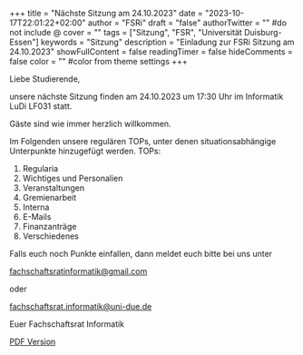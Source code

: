 +++
title = "Nächste Sitzung am 24.10.2023"
date = "2023-10-17T22:01:22+02:00"
author = "FSRi"
draft = "false"
authorTwitter = "" #do not include @
cover = ""
tags = ["Sitzung", "FSR", "Universität Duisburg-Essen"]
keywords = "Sitzung"
description = "Einladung zur FSRi Sitzung am 24.10.2023"
showFullContent = false
readingTimer = false
hideComments = false
color = "" #color from theme settings
+++

Liebe Studierende,

unsere nächste Sitzung finden am 24.10.2023 um 17:30 Uhr im Informatik LuDi LF031 statt.

Gäste sind wie immer herzlich willkommen.

Im Folgenden unsere regulären TOPs, unter denen situationsabhängige Unterpunkte 
hinzugefügt werden.
TOPs:

1. Regularia
2. Wichtiges und Personalien
3. Veranstaltungen
4. Gremienarbeit
5. Interna
6. E-Mails
7. Finanzanträge
8. Verschiedenes

Falls euch noch Punkte einfallen, dann meldet euch bitte bei uns unter

fachschaftsratinformatik@gmail.com

oder

fachschaftsrat.informatik@uni-due.de

Euer Fachschaftsrat Informatik

[PDF Version](/einladung_2023_10_24.pdf)
